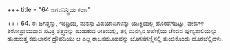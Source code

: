 +++
title = "64 ಜಗವನಿನ್ದ್ರಿಯ ಕರಣ"

+++
64. ಈ ಜಗತ್ತನ್ನು, ಇಂದ್ರಿಯ, ಮನಸ್ಸು ವಿಷಯಾದಿಗಳನ್ನು ಯುಕ್ತಿಯಲ್ಲಿ ಹೊರತೆಗೆದಿಟ್ಟು, ವೇದಗಳ ಶಿರೋಪ್ರಾಯವಾದ ಪವಿತ್ರ ತತ್ತ್ವವನ್ನು ಹುಡುಕುವ ರೀತಿಯಲ್ಲಿ, ತನ್ನ ಮನಸ್ಸಿನ ಅಪೇಕ್ಷೆಯ ಚೆಂದದ ಪುಣ್ಯಶಾಲಿಯನ್ನು ಹುಡುಕುತ್ತ ಕಮಲಾನನೆ ದ್ರೌಪದಿಯು ಆ ಎಲ್ಲ ರಾಜಸಮೂಹವನ್ನು ಬೊಗಸೆಗಣ್ಣಿನಲ್ಲಿ ತುಂಬಿಕೊಂಡು ಹೊರಚೆಲ್ಲಿದಳು.